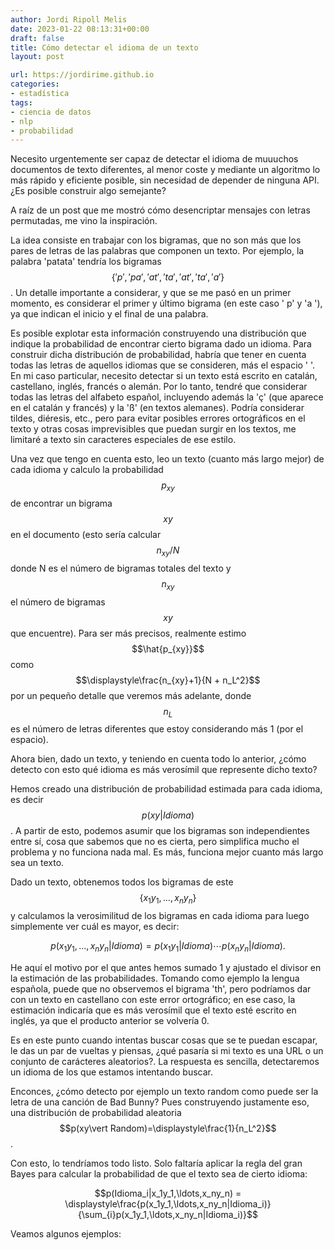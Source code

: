 ```yaml
---
author: Jordi Ripoll Melis
date: 2023-01-22 08:13:31+00:00
draft: false
title: Cómo detectar el idioma de un texto
layout: post

url: https://jordirime.github.io
categories:
- estadística
tags:
- ciencia de datos
- nlp
- probabilidad
---
```


Necesito urgentemente ser capaz de detectar el idioma de muuuchos documentos de texto diferentes, al menor coste y mediante un algoritmo lo más rápido y eficiente posible, sin necesidad de depender de ninguna API. ¿Es posible construir algo semejante?

A raíz de un post que me mostró cómo desencriptar mensajes con letras permutadas, me vino la inspiración.

La idea consiste en trabajar con los bigramas, que no son más que los pares de letras de las palabras que componen un texto. Por ejemplo, la palabra 'patata' tendría los bigramas $$\{' p', 'pa', 'at', 'ta', 'at', 'ta', 'a '\}$$. Un detalle importante a considerar, y que se me pasó en un primer momento, es considerar el primer y último bigrama (en este caso ' p' y 'a '), ya que indican el inicio y el final de una palabra.

Es posible explotar esta información construyendo una distribución que indique la probabilidad de encontrar cierto bigrama dado un idioma. Para construir dicha distribución de probabilidad, habría que tener en cuenta todas las letras de aquellos idiomas que se consideren, más el espacio ' '. En mi caso particular, necesito detectar si un texto está escrito en catalán, castellano, inglés, francés o alemán. Por lo tanto, tendré que considerar todas las letras del alfabeto español, incluyendo además la 'ç' (que aparece en el catalán y francés) y la 'ß' (en textos alemanes). Podría considerar tildes, diéresis, etc., pero para evitar posibles errores ortográficos en el texto y otras cosas imprevisibles que puedan surgir en los textos, me limitaré a texto sin caracteres especiales de ese estilo.

Una vez que tengo en cuenta esto, leo un texto (cuanto más largo mejor) de cada idioma y calculo la probabilidad $$p_{xy}$$ de encontrar un bigrama $$xy$$ en el documento (esto sería calcular $$n_{xy}/N$$ donde N es el número de bigramas totales del texto y $$n_{xy}$$ el número de bigramas $$xy$$ que encuentre). Para ser más precisos, realmente estimo $$\hat{p_{xy}}$$ como $$\displaystyle\frac{n_{xy}+1}{N + n_L^2}$$ por un pequeño detalle que veremos más adelante, donde $$n_L$$ es el número de letras diferentes que estoy considerando más 1 (por el espacio).

Ahora bien, dado un texto, y teniendo en cuenta todo lo anterior, ¿cómo detecto con esto qué idioma es más verosímil que represente dicho texto? 

Hemos creado una distribución de probabilidad estimada para cada idioma, es decir $$p(xy\vert Idioma)$$. A partir de esto, podemos asumir que los bigramas son independientes entre sí, cosa que sabemos que no es cierta, pero simplifica mucho el problema y no funciona nada mal. Es más, funciona mejor cuanto más largo sea un texto.

Dado un texto, obtenemos todos los bigramas de este $$\{x_1y_1,\ldots,x_ny_n\}$$ y calculamos la verosimilitud de los bigramas en cada idioma para luego simplemente ver cuál es mayor, es decir:

$$p(x_1y_1,\ldots,x_ny_n|Idioma) = p(x_1y_1|Idioma)\cdots p(x_ny_n|Idioma).$$

He aquí el motivo por el que antes hemos sumado 1 y ajustado el divisor en la estimación de las probabilidades. Tomando como ejemplo la lengua española, puede que no observemos el bigrama 'th', pero podríamos dar con un texto en castellano con este error ortográfico; en ese caso, la estimación indicaría que es más verosímil que el texto esté escrito en inglés, ya que el producto anterior se volvería 0.

Es en este punto cuando intentas buscar cosas que se te puedan escapar, le das un par de vueltas y piensas, ¿qué pasaría si mi texto es una URL o un conjunto de carácteres aleatorios?. La respuesta es sencilla, detectaremos un idioma de los que estamos intentando buscar. 

Enconces, ¿cómo detecto por ejemplo un texto random como puede ser la letra de una canción de Bad Bunny? Pues construyendo justamente eso, una distribución de probabilidad aleatoria $$p(xy\vert Random)=\displaystyle\frac{1}{n_L^2}$$.

Con esto, lo tendríamos todo listo. Solo faltaría aplicar la regla del gran Bayes para calcular la probabilidad de que el texto sea de cierto idioma:

$$p(Idioma_i|x_1y_1,\ldots,x_ny_n) = \displaystyle\frac{p(x_1y_1,\ldots,x_ny_n|Idioma_i)}{\sum_{i}p(x_1y_1,\ldots,x_ny_n|Idioma_i)}$$

Veamos algunos ejemplos:
